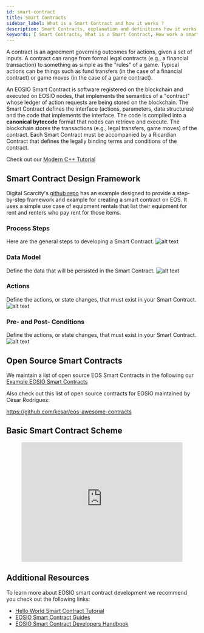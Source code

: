 ```yaml
---
id: smart-contract
title: Smart Contracts
sidebar_label: What is a Smart Contract and how it works ?
description: Smart Contracts, explanation and definitions how it works and how to use it.
keywords: [ Smart Contracts, What is a Smart Contract, How work a smart contract, How Create a Smart Contract, EOS, EOS Costa Rica]
---
```


A contract is an agreement governing outcomes for actions, given a set of inputs. A contract can range from formal legal contracts (e.g., a financial transaction) to something as simple as the "rules" of a game. Typical actions can be things such as fund transfers (in the case of a financial contract) or game moves (in the case of a game contract).

An EOSIO Smart Contract is software registered on the blockchain and executed on EOSIO nodes, that implements the semantics of a "contract" whose ledger of action requests are being stored on the blockchain. The Smart Contract defines the interface (actions, parameters, data structures) and the code that implements the interface. The code is compiled into a **canonical bytecode** format that nodes can retrieve and execute. The blockchain stores the transactions (e.g., legal transfers, game moves) of the contract. Each Smart Contract must be accompanied by a Ricardian Contract that defines the legally binding terms and conditions of the contract.

Check out our [Modern C++ Tutorial](https://guide.eoscostarica.io/docs/tutorials/modern-cpp)

## Smart Contract Design Framework 
Digital Scarcity's [github repo](https://github.com/digital-scarcity/equiprental) has an example designed to provide a step-by-step framework and example for creating a smart contract on EOS. It uses a simple use case of equipment rentals that list their equipment for rent and renters who pay rent for those items.

### Process Steps
Here are the general steps to developing a Smart Contract.
![alt text](/img/contracts/steps.png "Steps")


### Data Model
Define the data that will be persisted in the Smart Contract.
![alt text](/img/contracts/datamodel.png "Data Model")

### Actions
Define the actions, or state changes, that must exist in your Smart Contract.
![alt text](/img/contracts/actions.png "Actions")

### Pre- and Post- Conditions
Define the actions, or state changes, that must exist in your Smart Contract.
![alt text](/img/contracts/prepostconditions.png "Pre and Post Conditions")


## Open Source Smart Contracts 
We maintain a list of open source EOS Smart Contracts in the following our [Example EOSIO Smart Contracts](https://guide.eoscostarica.io/docs/tools/example-eosio-smart-contract)

Also check out this list of open source contracts for EOSIO maintained by César Rodríguez:

https://github.com/kesar/eos-awesome-contracts

## Basic Smart Contract Scheme

<figure class="video_container">
  <iframe width="100%" height="315" src="https://www.youtube.com/embed/ZE2HxTmxfrI" frameborder="0" allowfullscreen="true"> </iframe>
</figure>

## Additional Resources

To learn more about EOSIO smart contract development we recommend you check out the following links:

* [Hello World Smart Contract Tutorial](https://guias.eoscostarica.io/docs/tutoriales/contrato-hola-mundo)
* [EOSIO Smart Contract Guides](https://developers.eos.io/welcome/v2.1/smart-contract-guides/index)
* [EOSIO Smart Contract Developers Handbook](https://cc32d9.gitbook.io/eosio-smart-contract-developers-handbook)